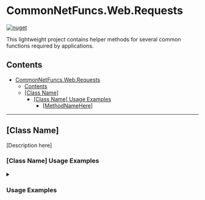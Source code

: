 # CommonNetFuncs.Web.Requests

[![nuget](https://img.shields.io/nuget/dt/CommonNetFuncs.Web.Requests)](https://www.nuget.org/packages/CommonNetFuncs.Web.Requests/)

This lightweight project contains helper methods for several common functions required by applications.

## Contents

- [CommonNetFuncs.Web.Requests](#commonnetfuncswebrequests)
  - [Contents](#contents)
  - [\[Class Name\]](#class-name)
    - [\[Class Name\] Usage Examples](#class-name-usage-examples)
      - [\[MethodNameHere\]](#methodnamehere)

---

## [Class Name]

[Description here]

### [Class Name] Usage Examples

<details>
<summary><h3>Usage Examples</h3></summary>

#### [MethodNameHere]

[Method Description here]

```cs
//Code here
```

</details>
